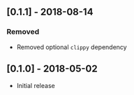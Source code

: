 ## [0.1.1] - 2018-08-14

### Removed
- Removed optional `clippy` dependency

## [0.1.0] - 2018-05-02
- Initial release
